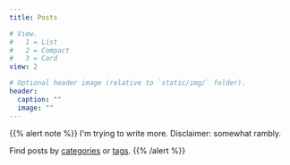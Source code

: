 ```yaml
---
title: Posts

# View.
#   1 = List
#   2 = Compact
#   3 = Card
view: 2

# Optional header image (relative to `static/img/` folder).
header:
  caption: ""
  image: ""
---
```


{{% alert note %}}
I'm trying to write more. Disclaimer: somewhat rambly.

Find posts by [categories](https://vickimzhang.rbind.io/tags/) or [tags](https://vickimzhang.rbind.io/tags/).
{{% /alert %}}



